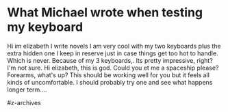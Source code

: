 # What Michael wrote when testing my keyboard
Hi im elizabeth I write novels I am very cool with my two keyboards plus the extra hidden one I keep in reserve just in case things get too hot to handle. Which is never. Because of my 3 keyboards,. Its pretty  impressive, right? I'm not sure. 
Hi elizabeth, this is god. Could you et me a spaceship please? 
Forearms, what's up? This should be working well for you but it feels all kinds of uncomfortable. I should probably try one and see what happens longer term....

#z-archives